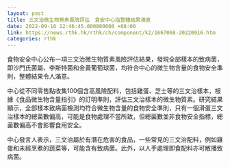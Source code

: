 ```yaml
---
layout: post
title: 三文治微生物質素風險評估　食安中心指整體結果滿意
date: 2022-09-16 12:46:45.000000000 +08:00
link: https://news.rthk.hk/rthk/ch/component/k2/1667068-20220916.htm
categories: rthk
---
```


食物安全中心公布一項三文治微生物質素風險評估結果，發現全部樣本的致病菌，即沙門氏菌屬、李斯特菌和金黃葡萄球菌，均符合中心的微生物含量的食物安全準則，整體結果令人滿意。

中心從不同零售點收集100個含高風險配料，包括雞蛋、芝士等的三文治樣本，根據《食品微生物含量指引》的訂明準則，評估三文治樣本的微生物質素。研究結果顯示，全部樣本致病菌檢測均符合微生物含量的食物安全準則，只有一個滑蛋三文治樣本的總菌數偏高，可能是食物處理不當所致，但總菌數並非食物安全指標，總菌數偏高不會影響食用安全。

中心發言人表示，三文治屬於有潛在危害的食品，一些常見的三文治配料，例如雞蛋和未經烹煮的蔬菜等，可能含有致病菌。此外，以人手處理即食配料亦可散播致病菌。
